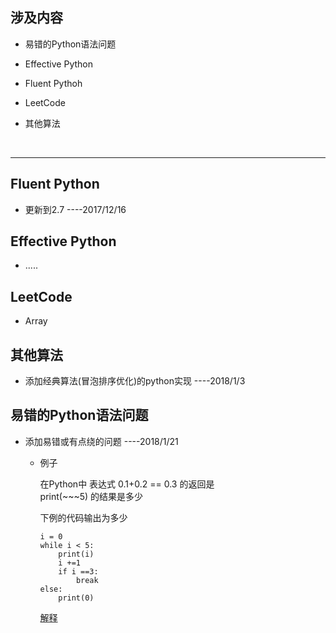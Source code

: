 ## 涉及内容

- 易错的Python语法问题

- Effective Python

- Fluent Pythoh

- LeetCode

- 其他算法

  ​

---

## Fluent Python 

* 更新到2.7   ----2017/12/16



## Effective Python

* .....

## LeetCode

* Array



## 其他算法

* 添加经典算法(冒泡排序优化)的python实现  ----2018/1/3



## 易错的Python语法问题 

* 添加易错或有点绕的问题  ----2018/1/21

  * 例子

    在Python中 表达式 0.1+0.2 == 0.3 的返回是         
    print(\~\~\~5) 的结果是多少

    下例的代码输出为多少

    ```
    i = 0
    while i < 5:
        print(i)
        i +=1
        if i ==3:
            break
    else:
        print(0)
    ```

    [解释](https://github.com/KongWiKi/Fluent_Python/blob/master/Basis/0x01.py)

